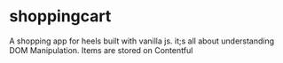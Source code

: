 # shoppingcart
A shopping app for heels built with vanilla js. it;s all about understanding DOM Manipulation. Items are stored on Contentful
